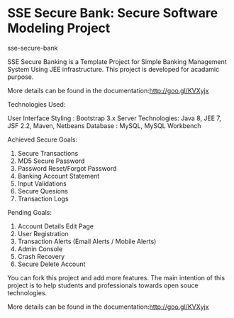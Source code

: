 #  SSE Secure Bank: Secure Software Modeling Project

sse-secure-bank

SSE Secure Banking is a Template Project for Simple Banking Management System Using JEE infrastructure. 
This project is developed for acadamic purpose. 

More details can be found in the documentation:http://goo.gl/KVXyjx

Technologies Used:

User Interface Styling : Bootstrap 3.x
Server Technologies: Java 8, JEE 7, JSF 2.2, Maven, Netbeans
Database : MySQL, MySQL Workbench

Achieved Secure Goals:

1. Secure Transactions
2. MD5 Secure Password
3. Password Reset/Forgot Password
4. Banking Account Statement
5. Input Validations
6. Secure Quesions
7. Transaction Logs

Pending Goals:

1. Account Details Edit Page
2. User Registration
3. Transaction Alerts (Email Alerts / Mobile Alerts)
4. Admin Console
5. Crash Recovery
6. Secure Delete Account

You can fork this project and add more features. 
The main intention of this project is to help students and professionals towards open souce technologies.

More details can be found in the documentation:http://goo.gl/KVXyjx



